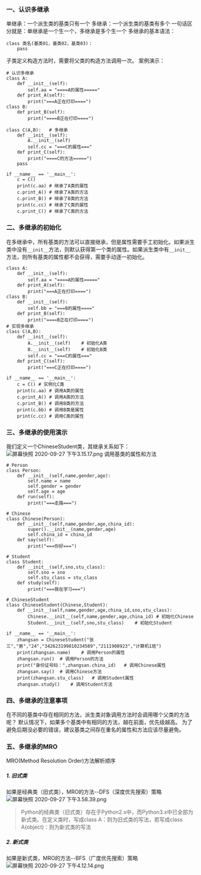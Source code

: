 ### 一、认识多继承
单继承：一个派生类的基类只有一个
多继承：一个派生类的基类有多个
一句话区分就是：单继承是一个生一个，多继承是多个生一个
多继承的基本语法：
```
class 类名(基类01，基类02，基类03)：
    pass
```
子类定义构造方法时，需要将父类的构造方法调用一次。
案例演示：
```
# 认识多继承
class A:
    def __init__(self):
        self.aa = "====A的属性====="
    def print_A(self):
        print("===A正在打印====")
class B:
    def print_B(self):
        print("====B正在打印====")

class C(A,B):   # 多继承
    def __init__(self):
        A.__init__(self)
        self.cc = "===C的属性==="
    def print_C(self):
        print("====C的方法=====")
    pass

if __name__ == '__main__':
    c = C()
    print(c.aa) # 继承了A类的属性
    c.print_A() # 继承了A类的方法
    c.print_B() # 继承了B类的方法
    print(c.cc) # 继承了C类的属性
    c.print_C() # 继承了C类的方法
```
### 二、多继承的初始化
在多继承中，所有基类的方法可以直接继承，但是属性需要手工初始化。如果派生类中没有`__init__`方法，则默认获得第一个类的属性。如果派生类中有`__init__`方法，则所有基类的属性都不会获得，需要手动逐一初始化。
```
class A:
    def __init__(self):
        self.aa = "====A的属性====="
    def print_A(self):
        print("===A正在打印====")
class B:
    def __init__(self):
        self.bb = "===B的属性===="
    def print_B(self):
        print("====B正在打印====")
# 实现多继承
class C(A,B):
    def __init__(self):
        A.__init__(self)    # 初始化A类
        B.__init__(self)    # 初始化B类
        self.cc = "===C的属性==="
    def print_C(self):
        print("===C正在打印====")

if __name__ == '__main__':
    c = C() # 实例化C类
    print(c.aa) # 调用A类的属性
    c.print_A() # 调用A类的方法
    c.print_B() # 调用B类的方法
    print(c.bb) # 调用B类是属性
    print(c.cc) # 调用C类的属性
```
### 三、多继承的使用演示
我们定义一个ChineseStudent类，其继承关系如下：
![屏幕快照 2020-09-27 下午3.15.17.png](https://upload-images.jianshu.io/upload_images/5845585-09777dd82d4b6104.png?imageMogr2/auto-orient/strip%7CimageView2/2/w/1240)
调用基类的属性和方法
```
# Person
class Person:
    def __init__(self,name,gender,age):
        self.name = name
        self.gender = gender
        self.age = age
    def run(self):
        print("===走路===")

# Chinese
class Chinese(Person):
    def __init__(self,name,gender,age,china_id):
        super().__init__(name,gender,age)
        self.china_id = china_id
    def say(self):
        print("===你好===")

# Student
class Student:
    def __init__(self,sno,stu_class):
        self.sno = sno
        self.stu_class = stu_class
    def study(self):
        print("===我在学习===")
        
# ChineseStudent
class ChineseStudent(Chinese,Student):
    def __init__(self,name,gender,age,china_id,sno,stu_class):
        Chinese.__init__(self,name,gender,age,china_id) # 初始化Chinese
        Student.__init__(self,sno,stu_class)    # 初始化Student

if __name__ == '__main__':
    zhangsan = ChineseStudent("张三","男","24","342623199810234589","2111908923","计算机1班")
    print(zhangsan.name)    # 调用Person的属性
    zhangsan.run()  # 调用Person的方法
    print("身份证号码：",zhangsan.china_id)   # 调用Chinese属性
    zhangsan.say()  # 调用Chinese方法
    print(zhangsan.stu_class)   # 调用Student属性
    zhangsan.study()    # 调用Student方法
```
### 四、多继承的注意事项
在不同的基类中存在相同的方法，派生类对象调用方法时会调用哪个父类的方法呢？
默认情况下，如果多个基类中有相同的方法，越在前面，优先级越高。
为了避免后期没必要的错误，建议基类之间存在重名的属性和方法应该尽量避免。
### 五、多继承的MRO
MRO(Method Resolution Order)方法解析顺序
##### 1. 旧式类
如果是经典类（旧式类），MRO的方法--DFS（深度优先搜索）策略
![屏幕快照 2020-09-27 下午3.58.39.png](https://upload-images.jianshu.io/upload_images/5845585-68a89e009456f177.png?imageMogr2/auto-orient/strip%7CimageView2/2/w/1240)
> Python的经典类（旧式类）存在于Python2.x中，而Python3.x中已全部为新式类。在定义类时，写成class A：则为旧式类的写法，若写成class A(object)：则为新式类的写法
##### 2. 新式类
如果是新式类，MRO的方法--BFS（广度优先搜索）策略
![屏幕快照 2020-09-27 下午4.12.14.png](https://upload-images.jianshu.io/upload_images/5845585-1e56b325b76d6fb2.png?imageMogr2/auto-orient/strip%7CimageView2/2/w/1240)